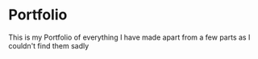 # Portfolio
This is my Portfolio of everything I have made apart from a few parts as I couldn't find them sadly
